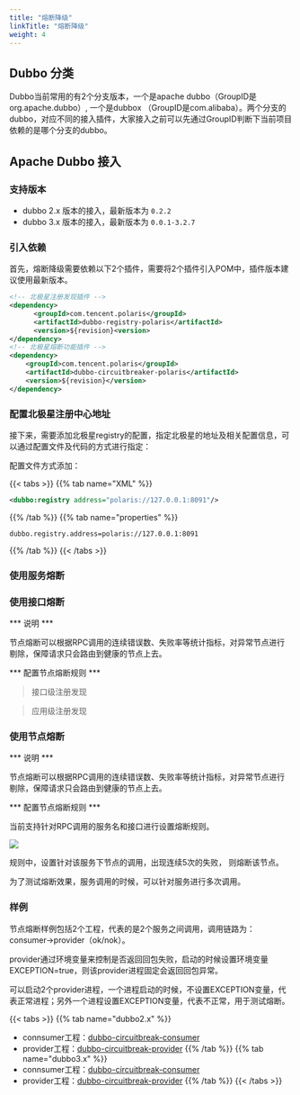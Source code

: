 ```yaml
---
title: "熔断降级"
linkTitle: "熔断降级"
weight: 4
---
```


## Dubbo 分类

Dubbo当前常用的有2个分支版本，一个是apache dubbo（GroupID是org.apache.dubbo）, 一个是dubbox （GroupID是com.alibaba）。两个分支的dubbo，对应不同的接入插件，大家接入之前可以先通过GroupID判断下当前项目依赖的是哪个分支的dubbo。

## Apache Dubbo 接入

### 支持版本

- dubbo 2.x 版本的接入，最新版本为 ```0.2.2```
- dubbo 3.x 版本的接入，最新版本为 ```0.0.1-3.2.7```

### 引入依赖

首先，熔断降级需要依赖以下2个插件，需要将2个插件引入POM中，插件版本建议使用最新版本。

```xml
<!-- 北极星注册发现插件 -->
<dependency>
      <groupId>com.tencent.polaris</groupId>
      <artifactId>dubbo-registry-polaris</artifactId>
      <version>${revision}<version>
</dependency>
<!-- 北极星熔断功能插件 -->
<dependency>
    <groupId>com.tencent.polaris</groupId>
    <artifactId>dubbo-circuitbreaker-polaris</artifactId>
    <version>${revision}</version>
</dependency>
```

### 配置北极星注册中心地址

接下来，需要添加北极星registry的配置，指定北极星的地址及相关配置信息，可以通过配置文件及代码的方式进行指定：

配置文件方式添加：

{{< tabs >}}
{{% tab name="XML" %}}
```xml
<dubbo:registry address="polaris://127.0.0.1:8091"/>
```
{{% /tab %}}
{{% tab name="properties" %}}
```properties
dubbo.registry.address=polaris://127.0.0.1:8091
```
{{% /tab %}}
{{< /tabs >}}

### 使用服务熔断


### 使用接口熔断


*** 说明 ***

节点熔断可以根据RPC调用的连续错误数、失败率等统计指标，对异常节点进行剔除，保障请求只会路由到健康的节点上去。

*** 配置节点熔断规则 ***

> 接口级注册发现

> 应用级注册发现

### 使用节点熔断

*** 说明 ***

节点熔断可以根据RPC调用的连续错误数、失败率等统计指标，对异常节点进行剔除，保障请求只会路由到健康的节点上去。

*** 配置节点熔断规则 ***

当前支持针对RPC调用的服务名和接口进行设置熔断规则。

![](../图片/熔断规则.png)

规则中，设置针对该服务下节点的调用，出现连续5次的失败， 则熔断该节点。

为了测试熔断效果，服务调用的时候，可以针对服务进行多次调用。

### 样例

节点熔断样例包括2个工程，代表的是2个服务之间调用，调用链路为：consumer->provider（ok/nok）。

provider通过环境变量来控制是否返回回包失败，启动的时候设置环境变量EXCEPTION=true，则该provider进程固定会返回回包异常。

可以启动2个provider进程，一个进程启动的时候，不设置EXCEPTION变量，代表正常进程；另外一个进程设置EXCEPTION变量，代表不正常，用于测试熔断。

{{< tabs >}}
{{% tab name="dubbo2.x" %}}
- connsumer工程：[dubbo-circuitbreak-consumer](https://github.com/polarismesh/dubbo-java-polaris/tree/main/dubbo/dubbo-examples/dubbo-circuitbreak-example/dubbo-circuitbreak-consumer)
- provider工程：[dubbo-circuitbreak-provider](https://github.com/polarismesh/dubbo-java-polaris/tree/main/dubbo/dubbo-examples/dubbo-circuitbreak-example/dubbo-circuitbreak-provider)
{{% /tab %}}
{{% tab name="dubbo3.x" %}}
- connsumer工程：[dubbo-circuitbreak-consumer](https://github.com/polarismesh/dubbo-java-polaris/tree/main/dubbo/dubbo-examples/dubbo-circuitbreak-example/dubbo-circuitbreak-consumer)
- provider工程：[dubbo-circuitbreak-provider](https://github.com/polarismesh/dubbo-java-polaris/tree/main/dubbo/dubbo-examples/dubbo-circuitbreak-example/dubbo-circuitbreak-provider)
{{% /tab %}}
{{< /tabs >}}



